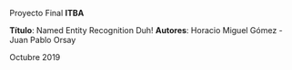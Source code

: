 Proyecto Final **ITBA**

**Título**: Named Entity Recognition Duh!
**Autores**: Horacio Miguel Gómez - Juan Pablo Orsay

Octubre 2019
